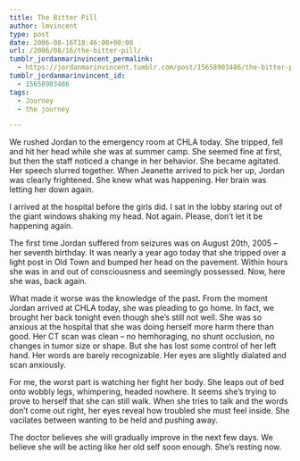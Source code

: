 ```yaml
---
title: The Bitter Pill
author: lmvincent
type: post
date: 2006-08-16T18:46:00+00:00
url: /2006/08/16/the-bitter-pill/
tumblr_jordanmarinvincent_permalink:
  - https://jordanmarinvincent.tumblr.com/post/15658903486/the-bitter-pill
tumblr_jordanmarinvincent_id:
  - 15658903486
tags:
  - Journey
  - the journey

---
```

We rushed Jordan to the emergency room at CHLA today. She tripped, fell and hit her head while she was at summer camp. She seemed fine at first, but then the staff noticed a change in her behavior. She became agitated. Her speech slurred together. When Jeanette arrived to pick her up, Jordan was clearly frightened. She knew what was happening. Her brain was letting her down again.<a name="more"></a>

I arrived at the hospital before the girls did. I sat in the lobby staring out of the giant windows shaking my head. Not again. Please, don&rsquo;t let it be happening again.

The first time Jordan suffered from seizures was on August 20th, 2005 &ndash; her seventh birthday. It was nearly a year ago today that she tripped over a light post in Old Town and bumped her head on the pavement. Within hours she was in and out of consciousness and seemingly possessed. Now, here she was, back again.

What made it worse was the knowledge of the past. From the moment Jordan arrived at CHLA today, she was pleading to go home. In fact, we brought her back tonight even though she&rsquo;s still not well. She was so anxious at the hospital that she was doing herself more harm there than good. Her CT scan was clean &ndash; no hemhoraging, no shunt occlusion, no changes in tumor size or shape. But she has lost some control of her left hand. Her words are barely recognizable. Her eyes are slightly dialated and scan anxiously.

For me, the worst part is watching her fight her body. She leaps out of bed onto wobbly legs, whimpering, headed nowhere. It seems she&rsquo;s trying to prove to herself that she can still walk. When she tries to talk and the words don&rsquo;t come out right, her eyes reveal how troubled she must feel inside. She vacilates between wanting to be held and pushing away.

The doctor believes she will gradually improve in the next few days. We believe she will be acting like her old self soon enough. She&rsquo;s resting now.

<div class="blogger-post-footer">
  <img loading="lazy" width="1" height="1" src="https://blogger.googleusercontent.com/tracker/9039099668816362935-6459618949346656925?l=jordansjourney2.blogspot.com" alt="" />
</div>